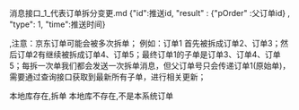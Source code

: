 消息接口_1_代表订单拆分变更.md
{"id":推送id, "result" : {"pOrder" :父订单id} , "type": 1, "time":推送时间}

,注意：京东订单可能会被多次拆单； 
例如：订单1 首先被拆成订单2、订单3；然后订单2有继续被拆成订单4、订单5；最终订单1的子单是订单3、订单4、订单5；每拆一次单我们都会发送一次拆单消息，但父订单号只会传递订单1(原始单)，需要通过查询接口获取到最新所有子单，进行相关更新；

本地库存在,拆单
本地库不存在,不是本系统订单